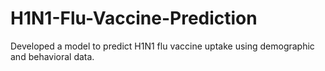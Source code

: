 # H1N1-Flu-Vaccine-Prediction
Developed a model to predict H1N1 flu vaccine uptake using demographic and behavioral data.
